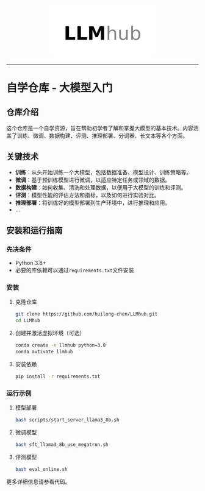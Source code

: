 <p align="center">
  <picture>
    <source media="(prefers-color-scheme: dark)" srcset="https://raw.githubusercontent.com/huilong-chen/LLMhub/main/docs/images/logo/logo_light.png">
    <img alt="LLMhub" src="https://raw.githubusercontent.com/huilong-chen/LLMhub/main/docs/images/logo/logo_dark.png" width=55%>
  </picture>
</p>


---


# 自学仓库 - 大模型入门

## 仓库介绍

这个仓库是一个自学资源，旨在帮助初学者了解和掌握大模型的基本技术。内容涵盖了训练、微调、数据构建、评测、推理部署、分词器、长文本等各个方面。

## 关键技术

- **训练**：从头开始训练一个大模型，包括数据准备、模型设计、训练策略等。
- **微调**：基于预训练模型进行微调，以适应特定任务或领域的数据。
- **数据构建**：如何收集、清洗和处理数据，以便用于大模型的训练和评测。
- **评测**：模型性能的评估方法和指标，以及如何进行实验对比。
- **推理部署**：将训练好的模型部署到生产环境中，进行推理和应用。
- ...

[//]: # (## 更新日志)

[//]: # ()
[//]: # (### [v1.0.0] - 2024-08-04)

[//]: # (- 初始版本发布)

[//]: # (- 包含基础的训练、微调、数据构建、评测和推理部署示例)

## 安装和运行指南

### 先决条件

- Python 3.8+
- 必要的库依赖可以通过`requirements.txt`文件安装

### 安装

1. 克隆仓库
    ```bash
    git clone https://github.com/huilong-chen/LLMhub.git
    cd LLMhub
    ```

2. 创建并激活虚拟环境（可选）
    ```bash
    conda create -n llmhub python=3.8
    conda avtivate llmhub
    ```

3. 安装依赖
    ```bash
    pip install -r requirements.txt
    ```

### 运行示例

1. 模型部署
    ```bash
    bash scripts/start_server_llama3_8b.sh
    ```

2. 微调模型
    ```bash
    bash sft_llama3_8b_use_megatron.sh
    ```

3. 评测模型
    ```bash
    bash eval_online.sh
    ```

更多详细信息请参看代码。
